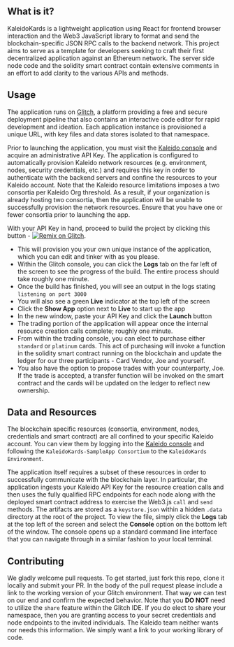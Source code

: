 ## What is it? 

KaleidoKards is a lightweight application using React for frontend browser interaction and the Web3 JavaScript library to format and send the blockchain-specific JSON RPC calls to the backend network.  This project aims to serve as a template for developers seeking to craft their first decentralized application against an Ethereum network.  The server side node code and the solidity smart contract contain extensive comments in an effort to add clarity to the various APIs and methods.  

## Usage 

The application runs on [Glitch](https://glitch.com/about/), a platform providing a free and secure deployment pipeline that also contains an interactive code editor for rapid development and ideation.  Each application instance is provisioned a unique URL, with key files and data stores isolated to that namespace.  

Prior to launching the application, you must visit the [Kaleido console](console.kaleido.io) and acquire an administrative API Key.  The application is configured to automatically provision Kaleido network resources (e.g. environment, nodes, security credentials, etc.) and requires this key in order to authenticate with the backend servers and confine the resources to your Kaleido account.  Note that the Kaleido resource limitations imposes a two consortia per Kaleido Org threshold.  As a result, if your organization is already hosting two consortia, then the application will be unable to successfully provision the network resources.  Ensure that you have one or fewer consortia prior to launching the app.

With your API Key in hand, proceed to build the project by clicking this button - [![Remix on Glitch](https://cdn.glitch.com/2703baf2-b643-4da7-ab91-7ee2a2d00b5b%2Fremix-button.svg)](https://glitch.com/edit/#!/remix/kaleidokards).  
* This will provision you your own unique instance of the application, which you can edit and tinker with as you please.
* Within the Glitch console, you can click the **Logs** tab on the far left of the screen to see the progress of the build.  The entire process should take roughly one minute.
* Once the build has finished, you will see an output in the logs stating `listening on port 3000`
* You will also see a green **Live** indicator at the top left of the screen 
* Click the **Show App** option next to **Live** to start up the app 
* In the new window, paste your API Key and click the **Launch** button 
* The trading portion of the application will appear once the internal resource creation calls complete; roughly one minute.
* From within the trading console, you can elect to purchase either `standard` or `platinum` cards.  This act of purchasing will invoke a function in the solidity smart contract running on the blockchain and update the ledger for our three participants - Card Vendor, Joe and yourself.
* You also have the option to propose trades with your counterparty, Joe.  If the trade is accepted, a transfer function will be invoked on the smart contract and the cards will be updated on the ledger to reflect new ownership.  

## Data and Resources 

The blockchain specific resources (consortia, environment, nodes, credentials and smart contract) are all confined to your specific Kaleido account.  You can view them by logging into the [Kaleido console](console.kaleido.io) and following the `KaleidoKards-SampleApp Consortium` to the `KaleidoKards Environment`.  

The application itself requires a subset of these resources in order to successfully communicate with the blockchain layer.  In particular, the application ingests your Kaleido API Key for the resource creation calls and then uses the fully qualified RPC endpoints for each node along with the deployed smart contract address to exercise the Web3.js `call` and `send` methods.  The artifacts are stored as a `keystore.json` within a hidden `.data` directory at the root of the project.  To view the file, simply click the **Logs** tab at the top left of the screen and select the **Console** option on the bottom left of the window.  The console opens up a standard command line interface that you can navigate through in a similar fashion to your local terminal.   

## Contributing 

We gladly welcome pull requests. To get started, just fork this repo, clone it locally and submit your PR.  In the body of the pull request please include a link to the working version of your Glitch environment.  That way we can test on our end and confirm the expected behavior.  Note that you **DO NOT** need to utilize the `share` feature within the Glitch IDE.  If you do elect to share your namespace, then you are granting access to your secret credentials and node endpoints to the invited individuals.  The Kaleido team neither wants nor needs this information.  We simply want a link to your working library of code.
